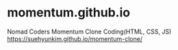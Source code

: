 # momentum.github.io
Nomad Coders Momentum Clone Coding(HTML, CSS, JS)  
https://suehyunkim.github.io/momentum-clone/
